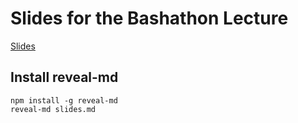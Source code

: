 # Slides for the Bashathon Lecture

[Slides](slides.md)

## Install reveal-md
```
npm install -g reveal-md
reveal-md slides.md
```